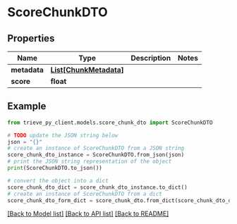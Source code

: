 # ScoreChunkDTO


## Properties

Name | Type | Description | Notes
------------ | ------------- | ------------- | -------------
**metadata** | [**List[ChunkMetadata]**](ChunkMetadata.md) |  | 
**score** | **float** |  | 

## Example

```python
from trieve_py_client.models.score_chunk_dto import ScoreChunkDTO

# TODO update the JSON string below
json = "{}"
# create an instance of ScoreChunkDTO from a JSON string
score_chunk_dto_instance = ScoreChunkDTO.from_json(json)
# print the JSON string representation of the object
print(ScoreChunkDTO.to_json())

# convert the object into a dict
score_chunk_dto_dict = score_chunk_dto_instance.to_dict()
# create an instance of ScoreChunkDTO from a dict
score_chunk_dto_form_dict = score_chunk_dto.from_dict(score_chunk_dto_dict)
```
[[Back to Model list]](../README.md#documentation-for-models) [[Back to API list]](../README.md#documentation-for-api-endpoints) [[Back to README]](../README.md)


